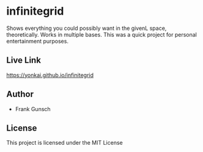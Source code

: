 # infinitegrid
Shows everything you could possibly want in the givenL space, theoretically. Works in multiple bases. This was a quick project for personal entertainment purposes.

## Live Link
https://yonkai.github.io/infinitegrid

## Author
* Frank Gunsch

## License
This project is licensed under the MIT License
